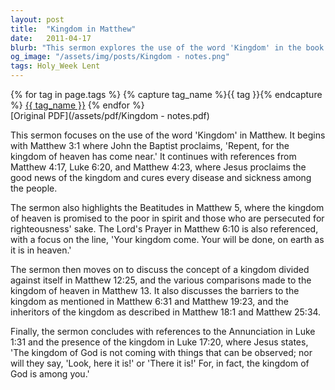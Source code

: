 ```yaml
---
layout: post
title:  "Kingdom in Matthew"
date:   2011-04-17
blurb: "This sermon explores the use of the word 'Kingdom' in the book of Matthew. It highlights various verses where the term is used, offering a comprehensive understanding of its meaning and significance. The sermon also touches on barriers to the kingdom and who the inheritors of the kingdom are."
og_image: "/assets/img/posts/Kingdom - notes.png"
tags: Holy_Week Lent
---    
```

<div class="tag-pills">
  {% for tag in page.tags %}
    {% capture tag_name %}{{ tag }}{% endcapture %}
    <a href="{{ site.baseurl }}/tag/{{ tag_name }}" class="tag-pill">{{ tag_name }}</a>
  {% endfor %}
</div>
[Original PDF](/assets/pdf/Kingdom - notes.pdf)

This sermon focuses on the use of the word 'Kingdom' in Matthew. It begins with Matthew 3:1 where John the Baptist proclaims, 'Repent, for the kingdom of heaven has come near.' It continues with references from Matthew 4:17, Luke 6:20, and Matthew 4:23, where Jesus proclaims the good news of the kingdom and cures every disease and sickness among the people.

The sermon also highlights the Beatitudes in Matthew 5, where the kingdom of heaven is promised to the poor in spirit and those who are persecuted for righteousness' sake. The Lord's Prayer in Matthew 6:10 is also referenced, with a focus on the line, 'Your kingdom come. Your will be done, on earth as it is in heaven.'

The sermon then moves on to discuss the concept of a kingdom divided against itself in Matthew 12:25, and the various comparisons made to the kingdom of heaven in Matthew 13. It also discusses the barriers to the kingdom as mentioned in Matthew 6:31 and Matthew 19:23, and the inheritors of the kingdom as described in Matthew 18:1 and Matthew 25:34.

Finally, the sermon concludes with references to the Annunciation in Luke 1:31 and the presence of the kingdom in Luke 17:20, where Jesus states, 'The kingdom of God is not coming with things that can be observed; nor will they say, 'Look, here it is!' or 'There it is!' For, in fact, the kingdom of God is among you.'

